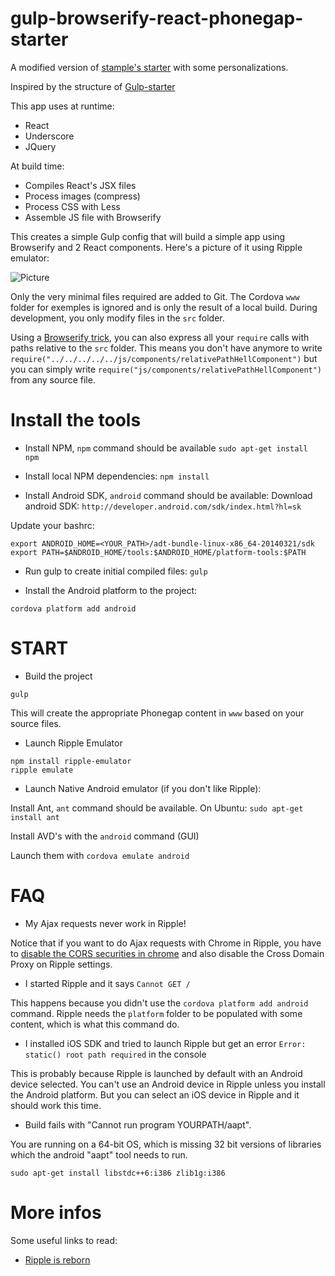 gulp-browserify-react-phonegap-starter
================

A modified version of [stample's starter](https://github.com/stample/gulp-browserify-react-phonegap-starter) with some personalizations.

Inspired by the structure of [Gulp-starter](https://github.com/greypants/gulp-starter)

This app uses at runtime: 

- React 
- Underscore 
- JQuery

At build time:

- Compiles React's JSX files
- Process images (compress)
- Process CSS with Less
- Assemble JS file with Browserify

This creates a simple Gulp config that will build a simple app using Browserify and 2 React components. Here's a picture of it using Ripple emulator:

![Picture](http://sebastien.lorber.free.fr/phonegap-react.png)

Only the very minimal files required are added to Git. The Cordova `www` folder for exemples is ignored and is only the result of a local build. During development, you only modify files in the `src` folder.

Using a [Browserify trick](https://github.com/greypants/gulp-starter/issues/17), you can also express all your `require` calls with paths relative to the `src` folder. This means you don't have anymore to write `require("../../../../../js/components/relativePathHellComponent")` but you can simply write `require("js/components/relativePathHellComponent")` from any source file.


# Install the tools

- Install NPM, `npm` command should be available `sudo apt-get install npm`

- Install local NPM dependencies: `npm install`

- Install Android SDK, `android` command should be available:
Download android SDK: `http://developer.android.com/sdk/index.html?hl=sk`

Update your bashrc:
```
export ANDROID_HOME=<YOUR_PATH>/adt-bundle-linux-x86_64-20140321/sdk
export PATH=$ANDROID_HOME/tools:$ANDROID_HOME/platform-tools:$PATH
```

- Run gulp to create initial compiled files: `gulp`

- Install the Android platform to the project:
```
cordova platform add android
```

# START

- Build the project

```
gulp
```

This will create the appropriate Phonegap content in `www` based on your source files.

- Launch Ripple Emulator

```
npm install ripple-emulator
ripple emulate
```


- Launch Native Android emulator (if you don't like Ripple):

Install Ant, `ant` command should be available. On Ubuntu: `sudo apt-get install ant`

Install AVD's with the `android` command (GUI)

Launch them with `cordova emulate android` 

# FAQ

- My Ajax requests never work in Ripple!

Notice that if you want to do Ajax requests with Chrome in Ripple, you have to [disable the CORS securities in chrome](http://stackoverflow.com/questions/3102819/disable-same-origin-policy-in-chrome) and also disable the Cross Domain Proxy on Ripple settings.

- I started Ripple and it says `Cannot GET /`

This happens because you didn't use the `cordova platform add android` command. Ripple needs the `platform` folder to be populated with some content, which is what this command do.

- I installed iOS SDK and tried to launch Ripple but get an error `Error: static() root path required` in the console

This is probably because Ripple is launched by default with an Android device selected. 
You can't use an Android device in Ripple unless you install the Android platform. But you can select an iOS device in Ripple and it should work this time.

- Build fails with "Cannot run program YOURPATH/aapt".

You are running on a 64-bit OS, which is missing 32 bit versions of libraries which the android "aapt" tool needs to run.

`sudo apt-get install libstdc++6:i386 zlib1g:i386`

# More infos

Some useful links to read:

- [Ripple is reborn](http://www.raymondcamden.com/index.cfm/2013/11/5/Ripple-is-Reborn)
